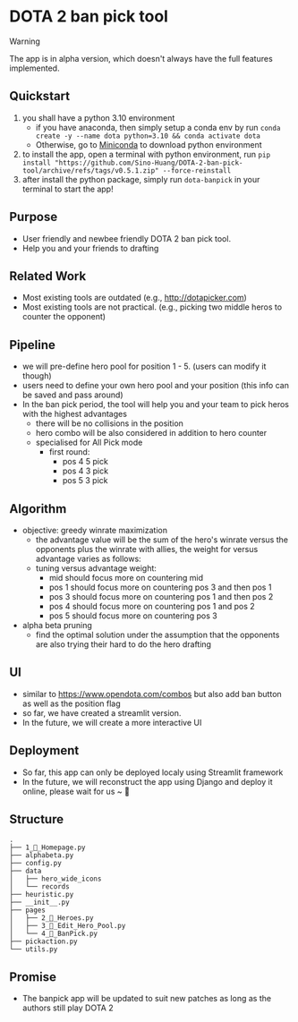 # DOTA 2 ban pick tool 
> [!WARNING]
> The app is in alpha version, which doesn't always have the full features implemented. 

## Quickstart
1. you shall have a python 3.10 environment 
   - if you have anaconda, then simply setup a conda env by run `conda create -y --name dota python=3.10 && conda activate dota`
   - Otherwise, go to [Miniconda](https://docs.conda.io/projects/miniconda/en/latest/miniconda-install.html) to download python environment
2. to install the app, open a terminal with python environment, run `pip install "https://github.com/Sino-Huang/DOTA-2-ban-pick-tool/archive/refs/tags/v0.5.1.zip" --force-reinstall`
3. after install the python package, simply run `dota-banpick` in your terminal to start the app!

<!-- - Sorry, no installation guide yet because it is still under-developing -->

## Purpose 
- User friendly and newbee friendly DOTA 2 ban pick tool. 
- Help you and your friends to drafting 

## Related Work 
- Most existing tools are outdated (e.g., http://dotapicker.com)
- Most existing tools are not practical. (e.g., picking two middle heros to counter the opponent)

## Pipeline 
- we will pre-define hero pool for position 1 - 5. (users can modify it though)
- users need to define your own hero pool and your position (this info can be saved and pass around)
- In the ban pick period, the tool will help you and your team to pick heros with the highest advantages 
  - there will be no collisions in the position 
  - hero combo will be also considered in addition to hero counter
  - specialised for All Pick mode
    - first round: 
      - pos 4 5 pick
      - pos 4 3 pick
      - pos 5 3 pick


## Algorithm 
- objective: greedy winrate maximization 
  - the advantage value will be the sum of the hero's winrate versus the opponents plus the winrate with allies, the weight for versus advantage varies as follows: 
  - tuning versus advantage weight:
    - mid should focus more on countering mid
    - pos 1 should focus more on countering pos 3 and then pos 1
    - pos 3 should focus more on countering pos 1 and then pos 2
    - pos 4 should focus more on countering pos 1 and pos 2
    - pos 5 should focus more on countering pos 3 
- alpha beta pruning 
  - find the optimal solution under the assumption that the opponents are also trying their hard to do the hero drafting

## UI
- similar to https://www.opendota.com/combos but also add ban button as well as the position flag
- so far, we have created a streamlit version.
- In the future, we will create a more interactive UI

## Deployment 
- So far, this app can only be deployed localy using Streamlit framework
- In the future, we will reconstruct the app using Django and deploy it online, please wait for us ~ 💖

## Structure 
```
.
├── 1_🎃_Homepage.py
├── alphabeta.py
├── config.py
├── data
│   ├── hero_wide_icons
│   └── records
├── heuristic.py
├── __init__.py
├── pages
│   ├── 2_🐻_Heroes.py
│   ├── 3_🌊_Edit_Hero_Pool.py
│   └── 4_🤕_BanPick.py
├── pickaction.py
└── utils.py
```

## Promise
- The banpick app will be updated to suit new patches as long as the authors still play DOTA 2 

